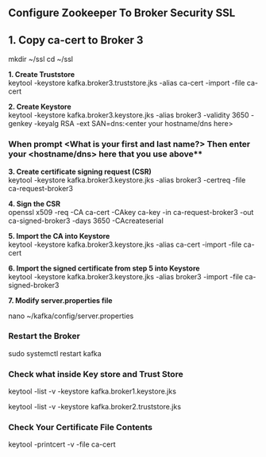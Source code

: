 ## Configure Zookeeper To Broker Security SSL

## 1. Copy ca-cert to Broker 3

mkdir ~/ssl
cd ~/ssl

**1. Create Truststore** <br />
keytool -keystore kafka.broker3.truststore.jks -alias ca-cert -import -file ca-cert

**2. Create Keystore** <br />
keytool -keystore kafka.broker3.keystore.jks -alias broker3 -validity 3650 -genkey -keyalg RSA -ext SAN=dns:<enter your hostname/dns here>

### When prompt <What is your first and last name?> Then enter your <hostname/dns> here that you use above**

**3. Create certificate signing request (CSR)** <br />
keytool -keystore kafka.broker3.keystore.jks -alias broker3 -certreq -file ca-request-broker3

**4. Sign the CSR** <br />
openssl x509 -req -CA ca-cert -CAkey ca-key -in ca-request-broker3 -out ca-signed-broker3 -days 3650 -CAcreateserial

**5. Import the CA into Keystore** <br />
keytool -keystore kafka.broker3.keystore.jks -alias ca-cert -import -file ca-cert

**6. Import the signed certificate from step 5 into Keystore** <br />
keytool -keystore kafka.broker3.keystore.jks -alias broker3 -import -file ca-signed-broker3

**7. Modify server.properties file** <br />

nano ~/kafka/config/server.properties

[](./server-2.properties)

### Restart the Broker

sudo systemctl restart kafka

### Check what inside Key store and Trust Store

keytool -list -v -keystore kafka.broker1.keystore.jks

keytool -list -v -keystore kafka.broker2.truststore.jks

### Check Your Certificate File Contents

keytool -printcert -v -file ca-cert

